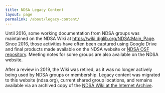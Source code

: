 ```yaml
---
title: NDSA Legacy Content
layout: page
permalink: /about/legacy-content/
---
```


Until 2016, some working documentation from NDSA groups was maintained on the NDSA Wiki at https://wiki.diglib.org/NDSA:Main_Page. Since 2016, those activities have often been captured using Google Drive and final products made available on the NDSA website or [NDSA OSF repository](https://osf.io/4d567/). Meeting notes for some groups are also available on the NDSA website. 

After a review in 2019, the Wiki was retired, as it was no longer actively being used by NDSA groups or membership.  Legacy content was migrated to this website (ndsa.org), current shared group locations, and remains available via an archived copy of the [NDSA Wiki at the Internet Archive](https://web.archive.org/web/20190425190313/https://wiki.diglib.org/NDSA:Main_Page).
